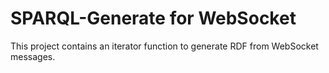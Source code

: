 # SPARQL-Generate for WebSocket

This project contains an iterator function to generate RDF from WebSocket messages.



